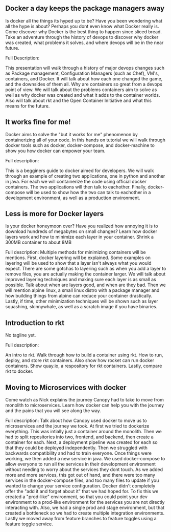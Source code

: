 ## Docker a day keeps the package managers away

Is docker all the things its hyped up to be? Have you been wondering what all the hype is about? Perhaps you dont even know what Docker really is. Come discover why Docker is the best thing to happen since sliced bread. Take an adventure through the history of devops to discover why docker was created, what problems it solves, and where devops will be in the near future. 

Full Description:

This presentation will walk through a history of major devops changes such as Package management, Configuration Managers (such as Chef), VM's, containers, and Docker. It will talk about how each one changed the game, and the downsides of them all. Why are containers so great from a devops point of view. We will talk about the problems containers aim to solve as well as why docker was created and what it adds to the container worlds. Also will talk about rkt and the Open Container Initiative and what this means for the future.

## It works fine for me!

Docker aims to solve the "but it works for me" phenomenon by containerizing all of your code. In this hands on tutorial we will walk through docker tools such as docker, docker-compose, and docker-machine to show you how docker can empower your team. 

Full description:

This is a begginers guide to docker aimed for developers. We will walk through an example of creating two applications, one in python and another in java. For each we will containerize the code using official docker containers. The two applications will then talk to eachother. Finally, docker-compose will be used to show how the two can talk to eachother in a development environment, as well as a production environment.


## Less is more for Docker layers

Is your docker honeymoon over? Have you realized how annoying it is to download hundreds of megabytes on small changes? Learn how docker layers work and how to minimize each layer in your container. Shrink a 300MB container to about 8MB

Full description:
Multiple methods for minimizing containers will be mentions. First, docker layering will be explained. Some examples on layering will be used to show that a layer isn't always what you would expect. There are some gotchas to layering such as when you add a layer to remove files, you are actually making the container larger. We will talk about improved layering techniques and making sure each layer is as small as possible. Talk about when are layers good, and when are they bad. Then we will mention alpine linux, a small linux distro with a package manager and how building things from alpine can reduce your container drastically. 
Lastly, if time, other minimization techniques will be shown such as layer squashing, skinnywhale, as well as a scratch image if you have binaries. 

## Introduction to rkt

No tagline yet.

Full description:

An intro to rkt. Walk through how to build a container using rkt. How to run, deploy, and store rkt containers. Also show how rocket can run docker containers. Show quay.io, a respository for rkt containers. Lastly, compare rkt to docker.

## Moving to Microservices with docker

Come watch as Nick explains the journey Canopy had to take to move from monolith to microservices. Learn how docker can help you with the journey and the pains that you will see along the way.

Full description:
Talk about how Canopy used docker to move us to microservices and the journey we took. At first we tried to dockerize everything. This was intially just a container around the monolith. Then we had to split repositories into two, frontend, and backend, then create a container for each. Next, a deployment pipeline was created for each so that they could be deployed independently. Then we struggled with backwards compatibility and had to train everyone. Once things were working, we then added a new service in java. We used docker-compose to allow everyone to run all the services in their development environment without needing to worry about the services they dont touch. As we added more and more services, this got out of hand, and there were too many services in the docker-compose files, and too many files to update if you wanted to change your service configuration. Docker didn't completely offer the "add it and forget about it" that we had hoped for. To fix this we created a "prod-like" environment, so that you could point your dev environment to a prod-like environment for the services you are not directly interacting with.
Also, we had a single prod and stage environment, but that created a bottleneck so we had to create multiple integration environments. Lastly we moved away from feature branches to feature toggles using a feature toggle service.
